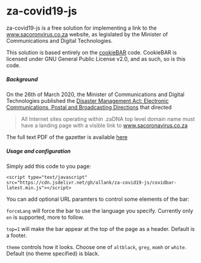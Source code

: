 za-covid19-js
=============

za-covid19-js is a free solution for implementing a link to the www.sacoronvirus.co.za website, as legislated by the Minister of Communications and Digital Technologies.

This solution is based entirely on the [cookieBAR](https://cookie-bar.eu/) code.  CookieBAR is licensed under GNU General Public License v2.0, and as such, so is this code.

##### Background

On the 26th of March 2020, the Minister of Communications and Digital Technologies published the [Disaster Management Act: Electronic Communications, Postal and Broadcasting Directions](https://www.gov.za/documents/disaster-management-act-electronic-communications-postal-and-broadcasting-directions-26) that directed

> All Internet sites operating within .zaDNA top level domain name must have a landing page with a visible link to www.sacoronavirus.co.za

The full text PDF of the gazetter is available [here](https://www.gov.za/sites/default/files/gcis_document/202003/43164gon-417.pdf)



##### Usage and configuration

Simply add this code to you page:

`<script type="text/javascript" src="https://cdn.jsdelivr.net/gh/allank/za-covid19-js/covidbar-latest.min.js"></script>`

You can add optional URL paramters to control some elements of the bar:

`forceLang` will force the bar to use the language you specify.  Currently only `en` is supported, more to follow.

`top=1` will make the bar appear at the top of the page as a header.  Default is a footer.

`theme` controls how it looks.  Choose one of `altblack`, `grey`, `momh` or `white`.  Default (no theme specified) is black.
